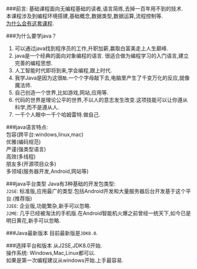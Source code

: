 ###前言:
基础课程面向无编程基础的读者,语言简练,去掉一百年用不到的技术.  
本课程涉及到编程环境搭建,基础概念,数据类型,数据运算,流程控制等.   
[为什么会有这套课程](../../about.html).   

###为什么要学java？   
1. 可以通过java找到程序员的工作,升职加薪,赢取白富美走上人生巅峰.  
2. java是一个经典的面向对象编程的语言. 很适合做为编程学习的入门语言,建立完善的编程思想.   
3. 人工智能时代即将到来,学会编程,跟上时代.   
4. 我学Java是因为这很`酷`.一个个字母敲下去,电脑里产生了千变万化的反应,就像魔法师.  
5. 自己创造一个世界,比如游戏,网站,应用等.   
6. 代码的世界是理论公平的世界,不以人的意志发生改变.这项技能可以让你遵从科学,而不是遵从人.  
7. 一千个人眼中一千个哈姆雷特.做自己.   

###java语言特点:   
包容(跨平台:windows,linux,mac)   
优雅(编码规范)   
严谨(强类型语言)  
高效(多线程)   
朋友多(开源项目众多)   
多领域(服务器开发,Android,网站等)   

###java平台类型
Java有3种基础的开发包类型:   
`J2SE`: 标准版,应用最广的类型.包括Android开发和大量服务器后台开发基于这个平台.(推荐版)   
`J2EE`: 企业版,功能繁杂,新手可以忽略.   
`J2ME`: 几乎已经被淘汰的手机版.在Android智能机火爆之前曾经一统天下,如今已是明日黄花,新手可以忽略.   

###Java最新版本
目前最新版是`JDK8.0`.

###选择平台和版本
从J2SE,JDK8.0开始.   
操作系统: Windows,Mac,Linux都可以.    
如果是第一次编程建议从windows开始.上手最容易.   